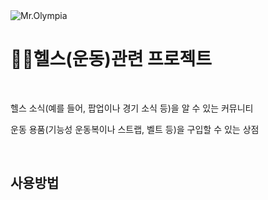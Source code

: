 <img src="https://github.com/user-attachments/assets/ad1ffd28-2e11-40cb-b2a9-0fa842de3980" alt="Mr.Olympia">

<h1>💪🏻헬스(운동)관련 프로젝트</h1>
<br>
<p>헬스 소식(예를 들어, 팝업이나 경기 소식 등)을 알 수 있는 커뮤니티</p>
<p>운동 용품(기능성 운동복이나 스트랩, 벨트 등)을 구입할 수 있는 상점</p>
<br>
<h2>사용방법</h2>
<p></p>
